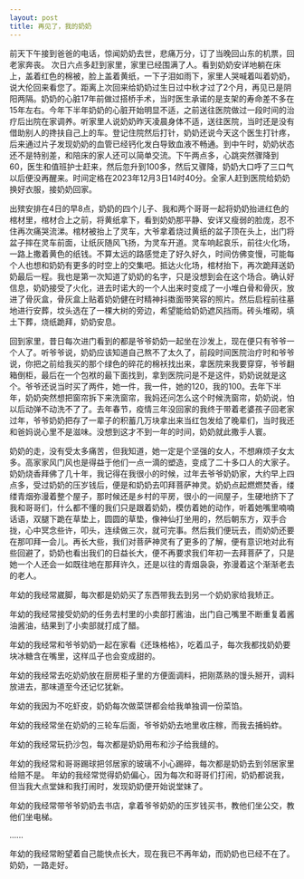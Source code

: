 ```yaml
---
layout: post
title: 再见了，我的奶奶
---
```

前天下午接到爸爸的电话，惊闻奶奶去世，悲痛万分，订了当晚回山东的机票，回老家奔丧。
次日六点多赶到家里，家里已经围满了人。看到奶奶安详地躺在床上，盖着红色的棉被，脸上盖着黄纸，一下子泪如雨下，家里人哭喊着叫着奶奶，说大伦回来看您了。距离上次回来给奶奶过生日过中秋才过了2个月，再见已是阴阳两隔。奶奶的心脏17年前做过搭桥手术，当时医生承诺的是支架的寿命差不多在15年左右。今年下半年奶奶的心脏开始明显不适，之前送往医院做过一段时间的治疗后出院在家调养。听家里人说奶奶昨天凌晨身体不适，送往医院，当时还是没有借助别人的搀扶自己上的车。登记住院然后打针，奶奶还说今天这个医生打针疼，后来通过片子发现奶奶的血管已经钙化发白导致血液不畅通。到中午时，奶奶状态还不是特别差，和陪床的家人还可以简单交流。下午两点多，心跳突然骤降到60，医生和值班护士赶来，然后忽升到100多，然后又骤降，奶奶大口呼了三口气以后便没再醒来。时间定格在2023年12月3日14时40分。全家人赶到医院给奶奶换好衣服，接奶奶回家。

出殡安排在4日的早8点，奶奶的四个儿子、我和两个哥哥一起将奶奶抬进红色的棺材里，棺材合上之前，将黄纸拿下，看到奶奶那平静、安详又瘦弱的脸庞，忍不住再次痛哭流涕。棺材被抬上了灵车，大爷拿着烧过黄纸的盆子顶在头上，出门将盆子摔在灵车前面，让纸灰随风飞扬，为灵车开道。灵车响起哀乐，前往火化场，一路上撒着黄色的纸钱。不算太远的路感觉走了好久好久，时间仿佛变慢，可能每个人也想和奶奶有更多的时空上的交集吧。抵达火化场，棺材抬下，再次跪拜送奶奶最后一程。我也是第一次知道了奶奶的名字，只是没想到会在这个场合。确认好信息，奶奶接受了火化，进去时诺大的一个人出来时变成了一小堆白骨和骨灰，放进了骨灰盒，骨灰盒上贴着奶奶健在时精神抖擞面带笑容的照片。然后启程前往墓地进行安葬，坟头选在了一棵大树的旁边，希望能给奶奶遮风挡雨。砖头堆砌，填土下葬，烧纸跪拜，奶奶安息。

回到家里，昔日每次进门看到的都是爷爷奶奶一起坐在沙发上，现在便只有爷爷一个人了。听爷爷说，奶奶应该知道自己熬不了太久了，前段时间医院治疗时和爷爷说，你把之前给我买的那个绿色的碎花的棉袄找出来，拿医院来我要穿穿，爷爷翻箱倒柜，最后在一个包袱的最下面找到，拿到医院问是不是这件，奶奶说就是这个。爷爷还说当时买了两件，她一件，我一件，她的120，我的100。去年下半年，奶奶突然想把窗帘拆下来洗窗帘，我妈还问怎么这个时候洗窗帘，奶奶说，怕以后动弹不动洗不了了。去年春节，疫情三年没回家的我终于带着老婆孩子回老家过年，爷爷奶奶把存了一辈子的积蓄几万块拿出来当红包发给了晚辈们，当时我还和爸妈说心里不是滋味。没想到这才不到一年的时间，奶奶就此撒手人寰。

奶奶的走，没有受太多痛苦，但我知道，她一定是个坚强的女人，不想麻烦子女太多。高家家风门风也是得益于他们一点一滴的塑造，变成了二十多口人的大家子。奶奶烧香拜佛了几十年，我记得在我很小的时候，过年去爷爷奶奶家，大约早上四点多，受过奶奶的压岁钱后，便是和奶奶去叩拜菩萨神灵。奶奶点起燃燃焚香，缕缕青烟弥漫着整个屋子，那时候还是乡村的平房，很小的一间屋子，生硬地挤下了我和哥哥们，什么都不懂的我们只是跟着奶奶，模仿着她的动作，听着她嘴里喃喃话语，双腿下跪在草垫上，圆圆的草垫，像神仙打坐用的，然后朝东方，双手合拢，心中冥念些许，叩头，连续做三次，就可完事。然后我们便玩去，而奶奶还要在那叩拜一会儿。再长大些，我们对菩萨神灵有了更多的了解，便有意识地对此有些回避了，奶奶也看出我们的日益长大，便不再要求我们年初一去拜菩萨了，只是她一个人还会一如既往地在那拜许久，还是以往的青烟袅袅，弥漫着这个渐渐老去的老人。

年幼的我经常崴脚，每次都是奶奶买了东西带我去到另一个奶奶家给我矫正。

年幼的我经常接受奶奶的任务去村里的小卖部打酱油，出门自己嘴里不断重复着酱油酱油，结果到了小卖部就打成了醋。

年幼的我经常和爷爷奶奶一起在家看《还珠格格》，吃着瓜子，每次我都找奶奶要块冰糖含在嘴里，这样瓜子也会变成甜的。

年幼的我经常去吃奶奶放在厨房柜子里的方便面调料，把刚蒸熟的馒头掰开，调料放进去，那味道至今还记忆犹新。

年幼的我因为不吃虾皮，奶奶每次做菜饼都会给我单独调一份菜馅。

年幼的我经常坐在奶奶的三轮车后面，爷爷奶奶去地里收庄稼，而我去捕蚂蚱。

年幼的我经常玩扔沙包，每次都是奶奶用布和沙子给我缝的。

年幼的我经常和哥哥踢球把邻居家的玻璃不小心踢碎，每次都是奶奶去到邻居家里给赔不是。
年幼的我经常觉得奶奶偏心，因为每次和哥哥们打闹，奶奶都说我，但当我大点堂妹和我打闹时，发现奶奶便开始说堂妹了。

年幼的我经常带爷爷奶奶去书店，拿着爷爷奶奶的压岁钱买书，教他们坐公交，教他们坐电梯。

......

年幼的我经常盼望着自己能快点长大，现在我已不再年幼，而奶奶也已经不在了。奶奶，一路走好。